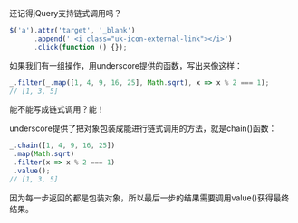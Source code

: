 还记得jQuery支持链式调用吗？

```js
$('a').attr('target', '_blank')
      .append(' <i class="uk-icon-external-link"></i>')
      .click(function () {});
```

如果我们有一组操作，用underscore提供的函数，写出来像这样：

```js
_.filter(_.map([1, 4, 9, 16, 25], Math.sqrt), x => x % 2 === 1);
// [1, 3, 5]
```

能不能写成链式调用？能！

underscore提供了把对象包装成能进行链式调用的方法，就是chain()函数：

```js
_.chain([1, 4, 9, 16, 25])
 .map(Math.sqrt)
 .filter(x => x % 2 === 1)
 .value();
// [1, 3, 5]
```

因为每一步返回的都是包装对象，所以最后一步的结果需要调用value()获得最终结果。